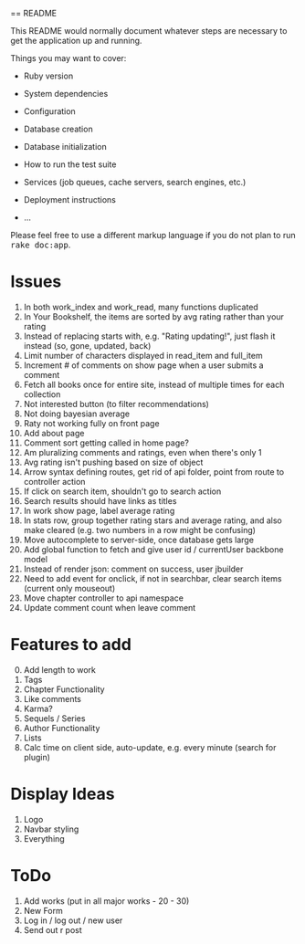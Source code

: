 == README

This README would normally document whatever steps are necessary to get the
application up and running.

Things you may want to cover:

* Ruby version

* System dependencies

* Configuration

* Database creation

* Database initialization

* How to run the test suite

* Services (job queues, cache servers, search engines, etc.)

* Deployment instructions

* ...


Please feel free to use a different markup language if you do not plan to run
<tt>rake doc:app</tt>.

# Issues
1.  In both work_index and work_read, many functions duplicated
2.  In Your Bookshelf, the items are sorted by avg rating rather than your rating
3.  Instead of replacing starts with, e.g. "Rating updating!", just flash it instead (so, gone, updated, back)
4.  Limit number of characters displayed in read_item and full_item
7.  Increment # of comments on show page when a user submits a comment
8.  Fetch all books once for entire site, instead of multiple times for each collection
9.  Not interested button (to filter recommendations)
10. Not doing bayesian average
11. Raty not working fully on front page
12. Add about page
13. Comment sort getting called in home page?
14. Am pluralizing comments and ratings, even when there's only 1
15. Avg rating isn't pushing based on size of object
16. Arrow syntax defining routes, get rid of api folder, point from route to controller action
18. If click on search item, shouldn't go to search action
20. Search results should have links as titles
21. In work show page, label average rating
22. In stats row, group together rating stars and average rating, and also make cleared (e.g. two numbers in a row might be confusing)
23. Move autocomplete to server-side, once database gets large
24. Add global function to fetch and give user id / currentUser backbone model
25. Instead of render json: comment on success, user jbuilder
26. Need to add event for onclick, if not in searchbar, clear search items (current only mouseout)
27. Move chapter controller to api namespace
28. Update comment count when leave comment

# Features to add
0. Add length to work
1. Tags
2. Chapter Functionality
3. Like comments
4. Karma?
5. Sequels / Series
6. Author Functionality
8. Lists
9. Calc time on client side, auto-update, e.g. every minute (search for plugin)

# Display Ideas
1. Logo
2. Navbar styling
3. Everything

# ToDo
1. Add works (put in all major works - 20 - 30)
2. New Form
3. Log in / log out / new user
7. Send out r post
